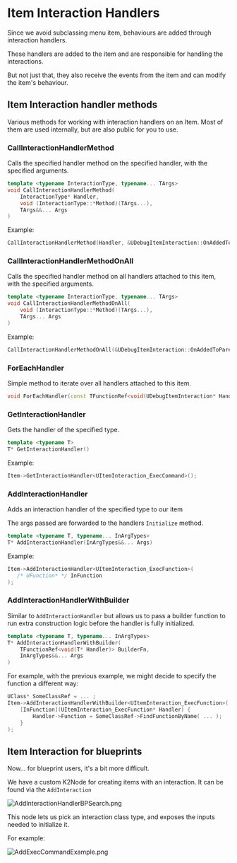 # Item Interaction Handlers

Since we avoid subclassing menu item, behaviours are added through interaction handlers.

These handlers are added to the item and are responsible for handling the interactions.

But not just that, they also receive the events from the item and can modify the item's behaviour.

## Item Interaction handler methods

<primary-label ref="cpp-only"/>

Various methods for working with interaction handlers on an Item.
Most of them are used internally, but are also public for you to use.

### CallInteractionHandlerMethod

Calls the specified handler method on the specified handler, with the specified arguments.

```C++
template <typename InteractionType, typename... TArgs>
void CallInteractionHandlerMethod(
    InteractionType* Handler,
    void (InteractionType::*Method)(TArgs...),
    TArgs&&... Args
)
```

Example:

```C++
CallInteractionHandlerMethod(Handler, &UDebugItemInteraction::OnAddedToParent);
```

### CallInteractionHandlerMethodOnAll

Calls the specified handler method on all handlers attached to this item, with the specified arguments.

```C++
template <typename InteractionType, typename... TArgs>
void CallInteractionHandlerMethodOnAll(
    void (InteractionType::*Method)(TArgs...),
    TArgs... Args
)
```

Example:

```C++
CallInteractionHandlerMethodOnAll(&UDebugItemInteraction::OnAddedToParent);
```

### ForEachHandler

Simple method to iterate over all handlers attached to this item.

```C++
void ForEachHandler(const TFunctionRef<void(UDebugItemInteraction* Handler)>& Fn)
```

### GetInteractionHandler

Gets the handler of the specified type.

```C++
template <typename T>
T* GetInteractionHandler()
```

Example:

```C++
Item->GetInteractionHandler<UItemInteraction_ExecCommand>();
```

### AddInteractionHandler

Adds an interaction handler of the specified type to our item

The args passed are forwarded to the handlers `Initialize` method.

```C++
template <typename T, typename... InArgTypes>
T* AddInteractionHandler(InArgTypes&&... Args)
```

Example:

```C++
Item->AddInteractionHandler<UItemInteraction_ExecFunction>(
   /* UFunction* */ InFunction
);
```

### AddInteractionHandlerWithBuilder

Similar to `AddInteractionHandler` but allows us to pass a builder function to run extra construction logic before the
handler is fully initialized.

```C++
template <typename T, typename... InArgTypes>
T* AddInteractionHandlerWithBuilder(
    TFunctionRef<void(T* Handler)> BuilderFn,
    InArgTypes&&... Args
)
```

For example, with the previous example, we might decide to specify the function a different way:

```C++
UClass* SomeClassRef = ... ;
Item->AddInteractionHandlerWithBuilder<UItemInteraction_ExecFunction>(
    [InFunction](UItemInteraction_ExecFunction* Handler) {
        Handler->Function = SomeClassRef->FindFunctionByName( ... );
    }
);
```

## Item Interaction for blueprints

<primary-label ref="bp-features"/>

Now... for blueprint users, it's a bit more difficult.

We have a custom K2Node for creating items with an interaction. It can be found via the `AddInteraction`

![AddInteractionHandlerBPSearch.png](AddInteractionHandlerBPSearch.png)

This node lets us pick an interaction class type, and exposes the inputs needed to initialize it.

For example:

![AddExecCommandExample.png](AddExecCommandExample.png)
